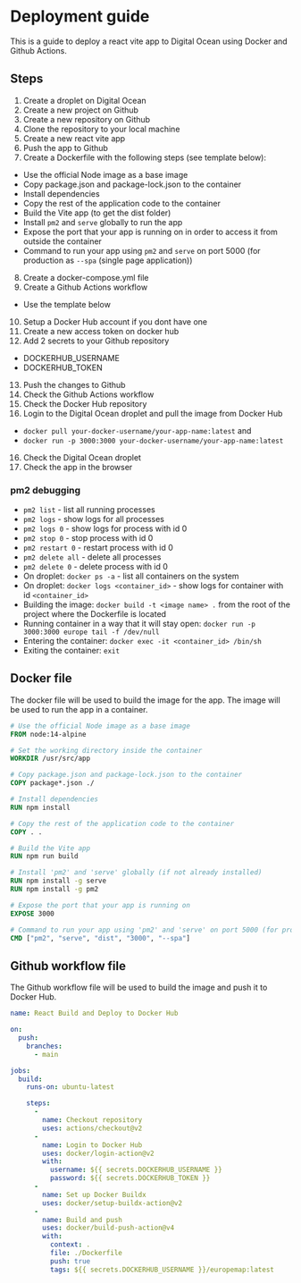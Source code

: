 # Deployment guide
This is a guide to deploy a react vite app to Digital Ocean using Docker and Github Actions.

## Steps
1. Create a droplet on Digital Ocean
2. Create a new project on Github
3. Create a new repository on Github
4. Clone the repository to your local machine
5. Create a new react vite app
6. Push the app to Github
7. Create a Dockerfile with the following steps (see template below):
  - Use the official Node image as a base image
  - Copy package.json and package-lock.json to the container
  - Install dependencies
  - Copy the rest of the application code to the container
  - Build the Vite app (to get the dist folder)
  - Install `pm2` and `serve` globally to run the app
  - Expose the port that your app is running on in order to access it from outside the container
  - Command to run your app using `pm2` and `serve` on port 5000 (for production as `--spa` (single page application))
8. Create a docker-compose.yml file
9. Create a Github Actions workflow
  - Use the template below
10. Setup a Docker Hub account if you dont have one
11. Create a new access token on docker hub
12. Add 2 secrets to your Github repository
  - DOCKERHUB_USERNAME
  - DOCKERHUB_TOKEN
13. Push the changes to Github
14. Check the Github Actions workflow
15. Check the Docker Hub repository
16. Login to the Digital Ocean droplet and pull the image from Docker Hub
  - `docker pull your-docker-username/your-app-name:latest` and
  - `docker run -p 3000:3000 your-docker-username/your-app-name:latest`
16. Check the Digital Ocean droplet
16. Check the app in the browser

### pm2 debugging
- `pm2 list` - list all running processes
- `pm2 logs` - show logs for all processes
- `pm2 logs 0` - show logs for process with id 0
- `pm2 stop 0` - stop process with id 0
- `pm2 restart 0` - restart process with id 0
- `pm2 delete all` - delete all processes
- `pm2 delete 0` - delete process with id 0
- On droplet: `docker ps -a` - list all containers on the system
- On droplet: `docker logs <container_id>` - show logs for container with id `<container_id>`
- Building the image: `docker build -t <image name> .` from the root of the project where the Dockerfile is located
- Running container in a way that it will stay open: `docker run -p 3000:3000 europe tail -f /dev/null`
- Entering the container: `docker exec -it <container_id> /bin/sh`
- Exiting the container: `exit`

## Docker file
The docker file will be used to build the image for the app. The image will be used to run the app in a container.

```dockerfile
# Use the official Node image as a base image
FROM node:14-alpine

# Set the working directory inside the container
WORKDIR /usr/src/app

# Copy package.json and package-lock.json to the container
COPY package*.json ./

# Install dependencies
RUN npm install

# Copy the rest of the application code to the container
COPY . .

# Build the Vite app
RUN npm run build

# Install 'pm2' and 'serve' globally (if not already installed)
RUN npm install -g serve
RUN npm install -g pm2

# Expose the port that your app is running on
EXPOSE 3000

# Command to run your app using 'pm2' and 'serve' on port 5000 (for production as --spa (single page application))
CMD ["pm2", "serve", "dist", "3000", "--spa"]
```

## Github workflow file
The Github workflow file will be used to build the image and push it to Docker Hub.

```yaml
name: React Build and Deploy to Docker Hub

on:
  push:
    branches:
      - main

jobs:
  build:
    runs-on: ubuntu-latest

    steps:
      - 
        name: Checkout repository
        uses: actions/checkout@v2
      - 
        name: Login to Docker Hub
        uses: docker/login-action@v2
        with:
          username: ${{ secrets.DOCKERHUB_USERNAME }}
          password: ${{ secrets.DOCKERHUB_TOKEN }}
      -
        name: Set up Docker Buildx
        uses: docker/setup-buildx-action@v2
      -
        name: Build and push
        uses: docker/build-push-action@v4
        with:
          context: .
          file: ./Dockerfile
          push: true
          tags: ${{ secrets.DOCKERHUB_USERNAME }}/europemap:latest
```
